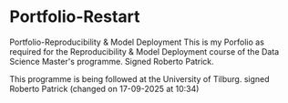 # Portfolio-Restart
Portfolio-Reproducibility &amp; Model Deployment
This is my Porfolio as required for the Reproducibility & Model Deployment course of the Data Science Master's programme.
Signed Roberto Patrick.


This programme is being followed at the University of Tilburg.
signed Roberto Patrick (changed on 17-09-2025 at 10:34)
